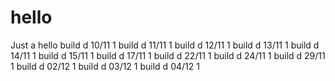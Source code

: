 # hello
Just a hello
build d 10/11 1
build d 11/11 1
build d 12/11 1
build d 13/11 1
build d 14/11 1
build d 15/11 1
build d 17/11 1
build d 22/11 1
build d 24/11 1
build d 29/11 1
build d 02/12 1
build d 03/12 1
build d 04/12 1
